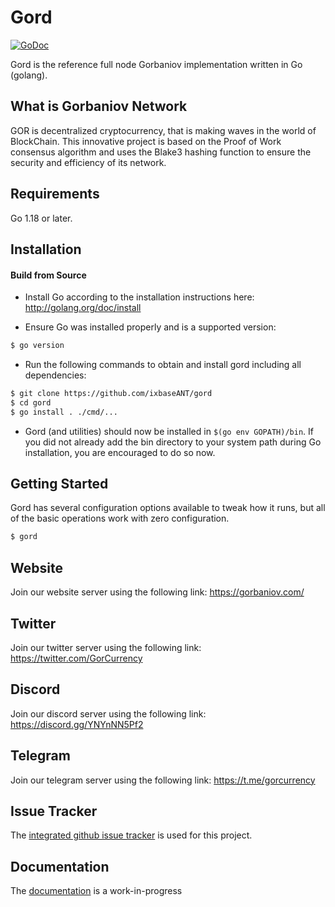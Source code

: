 
Gord
====

[![GoDoc](https://img.shields.io/badge/godoc-reference-blue.svg)](http://godoc.org/github.com/ixbaseANT/gord)

Gord is the reference full node Gorbaniov implementation written in Go (golang).

## What is Gorbaniov Network

GOR is decentralized cryptocurrency, that is making waves in the world of BlockChain.
This innovative project is based on the Proof of Work consensus algorithm and uses the Blake3 hashing function to ensure the security and efficiency of its network.

## Requirements

Go 1.18 or later.

## Installation

#### Build from Source

- Install Go according to the installation instructions here:
  http://golang.org/doc/install

- Ensure Go was installed properly and is a supported version:

```bash
$ go version
```

- Run the following commands to obtain and install gord including all dependencies:

```bash
$ git clone https://github.com/ixbaseANT/gord
$ cd gord
$ go install . ./cmd/...
```

- Gord (and utilities) should now be installed in `$(go env GOPATH)/bin`. If you did
  not already add the bin directory to your system path during Go installation,
  you are encouraged to do so now.


## Getting Started

Gord has several configuration options available to tweak how it runs, but all
of the basic operations work with zero configuration.

```bash
$ gord
```
## Website
Join our website server using the following link: https://gorbaniov.com/

## Twitter
Join our twitter server using the following link: https://twitter.com/GorCurrency

## Discord
Join our discord server using the following link: https://discord.gg/YNYnNN5Pf2

## Telegram
Join our telegram server using the following link: https://t.me/gorcurrency

## Issue Tracker

The [integrated github issue tracker](https://github.com/ixbaseANT/gord/issues)
is used for this project.

## Documentation

The [documentation](https://github.com/ixbaseANT/docs) is a work-in-progress
